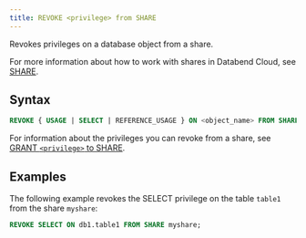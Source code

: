 ```yaml
---
title: REVOKE <privilege> from SHARE
---
```


Revokes privileges on a database object from a share. 

For more information about how to work with shares in Databend Cloud, see [SHARE](index.md).

## Syntax

```sql
REVOKE { USAGE | SELECT | REFERENCE_USAGE } ON <object_name> FROM SHARE <share_name>;
```

For information about the privileges you can revoke from a share, see [GRANT `<privilege>` to SHARE](06-grant-privilege.md).

## Examples

The following example revokes the SELECT privilege on the table `table1` from the share `myshare`:

```sql
REVOKE SELECT ON db1.table1 FROM SHARE myshare;
```